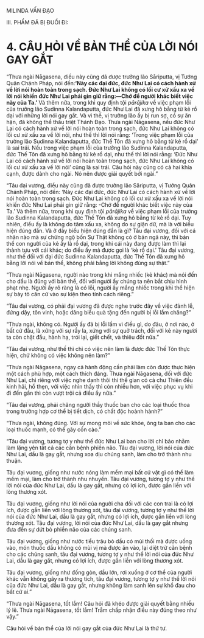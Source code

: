 MILINDA VẤN ĐẠO

III. PHẨM ĐÃ BỊ ĐUỔI ĐI:

# 4. CÂU HỎI VỀ BẢN THỂ CỦA LỜI NÓI GAY GẮT

“Thưa ngài Nāgasena, điều này cũng đã được trưởng lão Sāriputta, vị Tướng Quân Chánh Pháp, nói đến:**‘Này các đại đức, đức Như Lai có cách hành xử về lời nói hoàn toàn trong sạch. Đức Như Lai không có lối cư xử xấu xa về lời nói khiến đức Như Lai phải gìn giữ rằng:—Chớ để người khác biết việc này của Ta.’** Và thêm nữa, trong khi quy định tội _pārājika_ về việc phạm lỗi của trưởng lão Sudinna Kalandaputta, đức Như Lai đã xưng hô bằng từ kẻ rồ dại với những lời nói gay gắt. Và vì thế, vị trưởng lão ấy bị run sợ, có sự ăn hận, đã không thể thấu triệt Thánh Đạo. Thưa ngài Nāgasena, nếu đức Như Lai có cách hành xử về lời nói hoàn toàn trong sạch, đức Như Lai không có lối cư xử xấu xa về lời nói, như thế thì lời nói rằng: ‘Trong việc phạm lỗi của trưởng lão Sudinna Kalandaputta, đức Thế Tôn đã xưng hô bằng từ kẻ rồ dại’ là sai trái. Nếu trong việc phạm lỗi của trưởng lão Sudinna Kalandaputta, đức Thế Tôn đã xưng hô bằng từ kẻ rồ dại, như thế thì lời nói rằng: ‘Đức Như Lai có cách hành xử về lời nói hoàn toàn trong sạch, đức Như Lai không có lối cư xử xấu xa về lời nói’ cũng là sai trái. Câu hỏi này cũng có cả hai khía cạnh, được dành cho ngài. Nó nên được giải quyết bởi ngài.”

“Tâu đại vương, điều này cũng đã được trưởng lão Sāriputta, vị Tướng Quân Chánh Pháp, nói đến: ‘Này các đại đức, đức Như Lai có cách hành xử về lời nói hoàn toàn trong sạch. Đức Như Lai không có lối cư xử xấu xa về lời nói khiến đức Như Lai phải gìn giữ rằng: -Chớ để người khác biết việc này của Ta.’ Và thêm nữa, trong khi quy định tội _pārājika_ về việc phạm lỗi của trưởng lão Sudinna Kalandaputta, đức Thế Tôn đã xưng hô bằng từ kẻ rồ dại. Tuy nhiên, điều ấy là không do tâm xấu xa, không do sự giận dữ, mà là với biểu hiện đúng đắn. Và ở đây biểu hiện đúng đắn là gì? Tâu đại vương, đối với cá nhân nào mà sự chứng ngộ bốn Sự Thật không có ở bản ngã này, thì bản thể con người của kẻ ấy là rồ dại, trong khi cái này đang được làm thì lại thành tựu với cái khác; do điều ấy mà được gọi là ‘kẻ rồ dại.’ Tâu đại vương, như thế đối với đại đức Sudinna Kalandaputta, đức Thế Tôn đã xưng hô bằng lời nói về bản thể, không phải bằng lời không đúng sự thật.”

“Thưa ngài Nāgasena, người nào trong khi mắng nhiếc (kẻ khác) mà nói đến cho dầu là đúng với bản thể, đối với người ấy chúng ta nên bắt chịu hình phạt nhẹ. Người ấy rõ ràng là có lỗi, người ấy mắng nhiếc trong khi thể hiện sự bày tỏ căn cứ vào sự kiện theo tính cách riêng.”

“Tâu đại vương, có phải đại vương đã được nghe trước đây về việc đảnh lễ, đứng dậy, tôn vinh, hoặc dâng biếu quà tặng đến người bị lỗi lầm chăng?”

“Thưa ngài, không có. Người ấy đã bị lỗi lầm vì điều gì, do đâu, ở nơi nào, ở bất cứ đâu, là xứng với sự rầy la, xứng với sự quở trách, đối với kẻ này người ta còn chặt đầu, hành hạ, trói lại, giết chết, và thiêu đốt nữa.”

“Tâu đại vương, như thế thì chỉ có việc nên làm là được đức Thế Tôn thực hiện, chứ không có việc không nên làm?”

“Thưa ngài Nāgasena, ngay cả hành động cần phải làm còn được thực hiện một cách phù hợp, một cách thích đáng. Thưa ngài Nāgasena, đối với đức Như Lai, chỉ riêng với việc nghe danh thôi thì thế gian có cả chư Thiên đều kinh hãi, hổ thẹn, với việc nhìn thấy thì còn nhiều hơn, với việc phục vụ khi đi đến gần thì còn vượt trội cả điều ấy nữa.”

“Tâu đại vương, phải chăng người thầy thuốc ban cho các loại thuốc thoa trong trường hợp cơ thể bị tiết dịch, có chất độc hoành hành?”

“Thưa ngài, không đúng. Với sự mong mỏi về sức khỏe, ông ta ban cho các loại thuốc mạnh, có thể gây cồn cào.”

“Tâu đại vương, tương tợ y như thế đức Như Lai ban cho lời chỉ bảo nhằm làm lặng yên tất cả các căn bệnh phiền não. Tâu đại vương, lời nói của đức Như Lai, dầu là gay gắt, nhưng xoa dịu chúng sanh, làm cho trở thành nhu thuận.

Tâu đại vương, giống như nước nóng làm mềm mại bất cứ vật gì có thể làm mềm mại, làm cho trở thành nhu nhuyến. Tâu đại vương, tương tợ y như thế lời nói của đức Như Lai, dầu là gay gắt, nhưng có lợi ích, được gắn liền với lòng thương xót.

Tâu đại vương, giống như lời nói của người cha đối với các con trai là có lợi ích, được gắn liền với lòng thương xót, tâu đại vương, tương tợ y như thế lời nói của đức Như Lai, dầu là gay gắt, nhưng có lợi ích, được gắn liền với lòng thương xót. Tâu đại vương, lời nói của đức Như Lai, dầu là gay gắt nhưng đưa đến sự dứt bỏ phiền não của các chúng sanh.

Tâu đại vương, giống như nước tiểu trâu bò dầu có mùi thối mà được uống vào, món thuốc dầu không có mùi vị mà được ăn vào, lại diệt trừ căn bệnh cho các chúng sanh, tâu đại vương, tương tợ y như thế lời nói của đức Như Lai, dầu là gay gắt, nhưng có lợi ích, được gắn liền với lòng thương xót.

Tâu đại vương, giống như đống gòn, dầu lớn, rơi xuống ở cơ thể của người khác vẫn không gây ra thương tích, tâu đại vương, tương tợ y như thế lời nói của đức Như Lai, dầu là gay gắt, nhưng không làm sanh lên sự khổ đau cho bất cứ ai.”

“Thưa ngài Nāgasena, tốt lắm! Câu hỏi đã khéo được giải quyết bằng nhiều lý lẽ. Thưa ngài Nāgasena, tốt lắm! Trẫm chấp nhận điều này đúng theo như vậy.”

Câu hỏi về bản thể của lời nói gay gắt của đức Như Lai là thứ tư.

